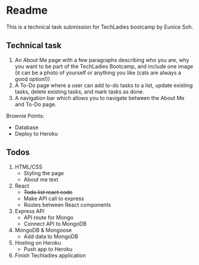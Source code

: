 # Readme

This is a technical task submission for TechLadies bootcamp by Eunice Soh.

## Technical task

1. An About Me page with a few paragraphs describing who you are, why you want to be part of the TechLadies Bootcamp, and include one image (it can be a photo of yourself or anything you like (cats are always a good option!))
2. A To-Do page where a user can add to-do tasks to a list, update existing tasks, delete existing tasks, and mark tasks as done.
3. A navigation bar which allows you to navigate between the About Me and To-Do page.

Brownie Points:
- Database
- Deploy to Heroku

## Todos

1. HTML/CSS
    - Styling the page
    - About me text
2. React
    - ~~Todo list react code~~
    - Make API call to express
    - Routes between React components
3. Express API
    - API route for Mongo
    - Connect API to MongoDB
4. MongoDB & Mongoose
    - Add data to MongoDB
5. Hosting on Heroku
    - Push app to Heroku
6. Finish Techladies application